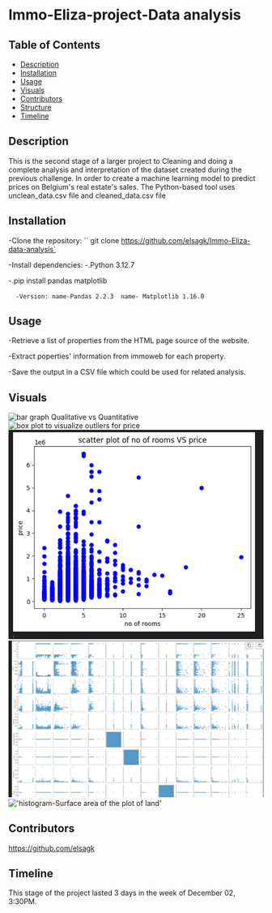 # Immo-Eliza-project-Data analysis

## Table of Contents

- [Description](#description)
- [Installation](#installation)
- [Usage](#usage)
- [Visuals](#visuals)
- [Contributors](#contributors)
- [Structure](#structure)
- [Timeline](#timeline)

## Description

This is the second stage of a larger project to Cleaning and doing a complete analysis and interpretation of the dataset created during the previous challenge. In order to create a machine learning model to predict prices on Belgium's real estate's sales.
The Python-based tool uses unclean_data.csv file and cleaned_data.csv file

## Installation

-Clone the repository: `` git clone https://github.com/elsagk/Immo-Eliza-data-analysis`

-Install dependencies:
-.Python 3.12.7

-.pip install pandas matplotlib

      -Version: name-Pandas 2.2.3  name- Matplotlib 1.16.0

## Usage

-Retrieve a list of properties from the HTML page source of the website.

-Extract poperties' information from immoweb for each property.

-Save the output in a CSV file which could be used for related analysis.

## Visuals

![bar graph Qualitative vs Quantitative](./Result_graphs/graph)
![box plot to visualize outliers for price](./Result-graphs/plot)
![relationships between  price and n of rooms](./Result-graphs/image-1.png)
![pair plot for multiple variables](./Result-graphs/image-2.png)
!['histogram-Surface area of the plot of land'](./Result-graphs/image.png/his.png)




## Contributors

https://github.com/elsagk

## Timeline

This stage of the project lasted 3 days in the week of December 02, 3:30PM.

